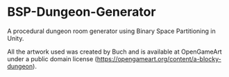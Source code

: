 # BSP-Dungeon-Generator
A procedural dungeon room generator using Binary Space Partitioning in Unity.

All the artwork used was created by Buch and is available at OpenGameArt under a public domain license (https://opengameart.org/content/a-blocky-dungeon).
